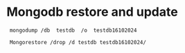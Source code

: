 # Mongodb restore and update
```shell
 mongodump /db  testdb  /o  testdb16102024 

 Mongorestore /drop /d testdb testdb16102024/

```
